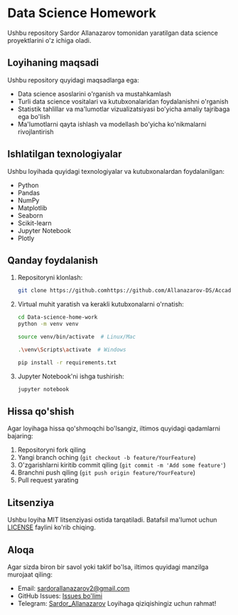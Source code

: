 # Data Science Homework

Ushbu repository Sardor Allanazarov tomonidan yaratilgan data science proyektlarini o'z ichiga oladi.

## Loyihaning maqsadi

Ushbu repository quyidagi maqsadlarga ega:
- Data science asoslarini o'rganish va mustahkamlash
- Turli data science vositalari va kutubxonalaridan foydalanishni o'rganish
- Statistik tahlillar va ma'lumotlar vizualizatsiyasi bo'yicha amaliy tajribaga ega bo'lish
- Ma'lumotlarni qayta ishlash va modellash bo'yicha ko'nikmalarni rivojlantirish


## Ishlatilgan texnologiyalar

Ushbu loyihada quyidagi texnologiyalar va kutubxonalardan foydalanilgan:
- Python
- Pandas
- NumPy
- Matplotlib
- Seaborn
- Scikit-learn
- Jupyter Notebook
- Plotly

## Qanday foydalanish

1. Repositoryni klonlash:
   ```bash
   git clone https://github.comhttps://github.com/Allanazarov-DS/Accademic_Succes.git
   ```
2. Virtual muhit yaratish va kerakli kutubxonalarni o'rnatish:
   ```bash
   cd Data-science-home-work
   python -m venv venv
   ```
   ```bash
   source venv/bin/activate  # Linux/Mac
   ```
   ```bash
   .\venv\Scripts\activate  # Windows
   ```
   ```bash
   pip install -r requirements.txt
   ```
3. Jupyter Notebook'ni ishga tushirish:
   ```bash
   jupyter notebook
   ```

## Hissa qo'shish

Agar loyihaga hissa qo'shmoqchi bo'lsangiz, iltimos quyidagi qadamlarni bajaring:
1. Repositoryni fork qiling
2. Yangi branch oching (`git checkout -b feature/YourFeature`)
3. O'zgarishlarni kiritib commit qiling (`git commit -m 'Add some feature'`)
4. Branchni push qiling (`git push origin feature/YourFeature`)
5. Pull request yarating

## Litsenziya

Ushbu loyiha MIT litsenziyasi ostida tarqatiladi. Batafsil ma'lumot uchun [LICENSE](LICENSE) faylini ko'rib chiqing.


## Aloqa

Agar sizda biron bir savol yoki taklif bo'lsa, iltimos quyidagi manzilga murojaat qiling:
- Email: sardorallanazarov2@gmail.com
- GitHub Issues: [Issues bo'limi](https://github.com/Allanazarov-DS/Accademic_Success/issues)
- Telegram: [Sardor_Allanazarov](https://t.me/Sardor_Allanazarov)
Loyihaga qiziqishingiz uchun rahmat!
